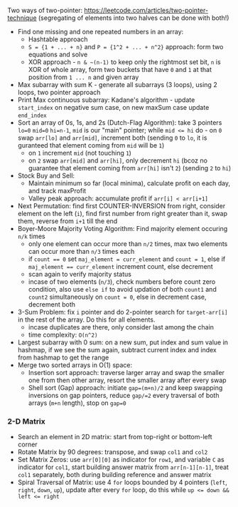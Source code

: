 Two ways of two-pointer: https://leetcode.com/articles/two-pointer-technique (segregating of elements into two halves can be done with both!)
- Find one missing and one repeated numbers in an array:
  - Hashtable approach
  - `S = {1 + ... + n}` and `P = {1^2 + ... + n^2}` approach: form two equations and solve
  - XOR approach - `n & ~(n-1)` to keep only the rightmost set bit, `n` is XOR of whole array, form two buckets that have `0` and `1` at that position from `1 ... n` and given array
- Max subarray with sum K - generate all subarrays (3 loops), using 2 loops, two pointer approach
- Print Max continuous subarray: Kadane's algorithm - update `start_index` on negative sum case, on new maxSum case update `end_index`
- Sort an array of 0s, 1s, and 2s (Dutch-Flag Algorithm): take 3 pointers `lo=0` `mid=0` `hi=n-1`, `mid` is our "main" pointer; while `mid <= hi` do	- on `0` swap `arr[lo]` and `arr[mid]`, increment both (sending `0` to `lo`, it is guranteed that element coming from `mid` will be `1`)
	- on `1` increment `mid` (not touching `1`)
	- on `2` swap `arr[mid]` and `arr[hi]`, only decrement `hi` (bcoz no guarantee that element coming from `arr[hi]` isn't `2`) (sending `2` to `hi`)
- Stock Buy and Sell:
  - Maintain minimum so far (local minima), calculate profit on each day, and track maxProfit
  - Valley peak approach: accumulate profit if `arr[i] < arr[i+1]`
- Next Permutation: find first COUNTER-INVERSION from right, consider element on the left (`i`), find first number from right greater than it, swap them, reverse from `i+1` till the end
- Boyer-Moore Majority Voting Algorithm: Find majority element occuring `n/k` times
	- only one element can occur more than `n/2` times, max two elements can occur more than `n/3` times each
	- if `count == 0` set `maj_element = curr_element` and `count = 1`, else if `maj_element == curr_element` increment count, else decrement
	- scan again to verify majority status
	- incase of two elements (`n/3`), check numbers before count zero condition, also use `else if` to avoid updation of both `count1` and `count2` simultaneously on `count = 0`, else in decrement case, decrement both
- 3-Sum Problem: fix `i` pointer and do 2-pointer search for `target-arr[i]` in the rest of the array. Do this for all elements. 
	- incase duplicates are there, only consider last among the chain
	- time complexity: `O(n^2)`
- Largest subarray with 0 sum: on a new sum, put index and sum value in hashmap, if we see the sum again, subtract current index and index from hashmap to get the range 
- Merge two sorted arrays in O(1) space:
	- Insertion sort approach: traverse larger array and swap the smaller one from then other array, resort the smaller array after every swap
	- Shell sort (Gap) approach: initiate `gap=(m+n)/2` and keep swapping inversions on gap pointers, reduce `gap/=2` every traversal of both arrays (`m+n` length), stop on `gap=0`

### 2-D Matrix
- Search an element in 2D matrix: start from top-right or bottom-left corner
- Rotate Matrix by 90 degrees: transpose, and swap `col1` and `col2`
- Set Matrix Zeros: use `arr[0][0]` as indicator for `row1`, and variable `C` as indicator for `col1`, start building answer matrix from `arr[n-1][n-1]`, treat `col1` separately, both during building reference and answer matrix
- Spiral Traversal of Matrix: use 4 `for` loops bounded by 4 pointers (`left`, `right`, `down`, `up`), update after every `for` loop, do this while `up <= down && left <= right`
